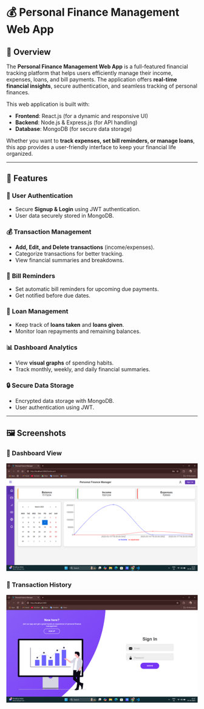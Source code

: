 # 💰 Personal Finance Management Web App

## 📌 Overview

The **Personal Finance Management Web App** is a full-featured financial tracking platform that helps users efficiently manage their income, expenses, loans, and bill payments. The application offers **real-time financial insights**, secure authentication, and seamless tracking of personal finances. 

This web application is built with:
- **Frontend**: React.js (for a dynamic and responsive UI)
- **Backend**: Node.js & Express.js (for API handling)
- **Database**: MongoDB (for secure data storage)

Whether you want to **track expenses, set bill reminders, or manage loans**, this app provides a user-friendly interface to keep your financial life organized.

---

## 🌟 Features

### 🔐 **User Authentication**
- Secure **Signup & Login** using JWT authentication.
- User data securely stored in MongoDB.

### 💰 **Transaction Management**
- **Add, Edit, and Delete transactions** (income/expenses).
- Categorize transactions for better tracking.
- View financial summaries and breakdowns.

### 🔔 **Bill Reminders**
- Set automatic bill reminders for upcoming due payments.
- Get notified before due dates.

### 🏦 **Loan Management**
- Keep track of **loans taken** and **loans given**.
- Monitor loan repayments and remaining balances.

### 📊 **Dashboard Analytics**
- View **visual graphs** of spending habits.
- Track monthly, weekly, and daily financial summaries.

### 🔒 **Secure Data Storage**
- Encrypted data storage with MongoDB.
- User authentication using JWT.

---
## 🖼️ Screenshots

### 📌 Dashboard View
![Dashboard](Dashboard'.png)

### 📌 Transaction History
![Transactions](Signin.png)


